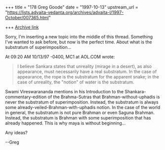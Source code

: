 +++
title = "178 Greg Goode"
date = "1997-10-13"
upstream_url = "https://lists.advaita-vedanta.org/archives/advaita-l/1997-October/007365.html"

+++
[Archive link](https://lists.advaita-vedanta.org/archives/advaita-l/1997-October/007365.html)

Sorry, I'm inserting a new topic into the middle of this thread.  Something
I've wanted to ask before, but now is the perfect time.  About what is the
substratum of superimposition...

At 09:20 AM 10/13/97 -0400, MC1 at AOL.COM wrote:

>I believe Sankara states that unreality (mirage in a desert), as also
>appearance, must necessarily have a real substratum. In the case of
>appearance, the rope is the substratum for the apparent snake; in the case of
>unreality,  the "notion" of water is the substratum.

Swami Vireswarananda mentions in his Introduction to the
Shankara-commentary-edition of the Brahma-Sutras that Brahman-without-uphadis
is never the substratum of superimposition.  Instead, the substratum is
always some already-veiled-Brahman-with-uphadis notion.  In the case of the
world in general, the substratum is not pure Brahman or even Saguna Brahman.
Instead, the substratum is Brahman with some superimposition that has already
happened.  This is why maya is without beginning...

Any ideas?

--Greg

